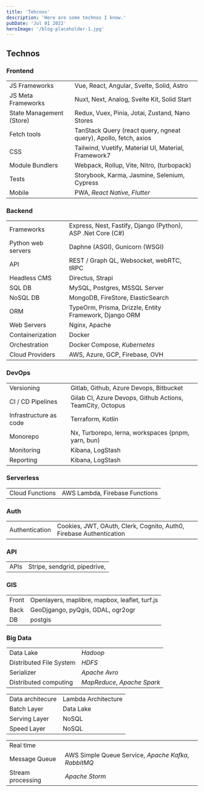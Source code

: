 ```yaml
---
title: 'Tehcnos'
description: 'Here are some technos I know.'
pubDate: 'Jul 01 2022'
heroImage: '/blog-placeholder-1.jpg'
---
```


## Technos

### Frontend

|                          |                                                                  |
| ------------------------ | ---------------------------------------------------------------- |
| JS Frameworks            | Vue, React, Angular, Svelte, Solid, Astro                        |
| JS Meta Frameworks       | Nuxt, Next, Analog, Svelte Kit, Solid Start                      |
| State Management (Store) | Redux, Vuex, Pinia, Jotai, Zustand, Nano Stores                  |
| Fetch tools              | TanStack Query (react query, ngneat query), Apollo, fetch, axios |
| CSS                      | Tailwind, Vuetify, Material UI, Material, Framework7             |
| Module Bundlers          | Webpack, Rollup, Vite, Nitro, (turbopack)                        |
| Tests                    | Storybook, Karma, Jasmine, Selenium, Cypress                     |
| Mobile                   | PWA, _React Native_, _Flutter_                                   |

### Backend

|                    |                                                             |
| ------------------ | ----------------------------------------------------------- |
| Frameworks         | Express, Nest, Fastify, Django (Python), ASP .Net Core (C#) |
| Python web servers | Daphne (ASGI), Gunicorn (WSGI)                              |
| API                | REST / Graph QL, Websocket, webRTC, tRPC                    |
| Headless CMS       | Directus, Strapi                                            |
| SQL DB             | MySQL, Postgres, MSSQL Server                               |
| NoSQL DB           | MongoDB, FireStore, ElasticSearch                           |
| ORM                | TypeOrm, Prisma, Drizzle, Entity Framework, Django ORM      |
| Web Servers        | Nginx, Apache                                               |
| Containerization   | Docker                                                      |
| Orchestration      | Docker Compose, _Kubernetes_                                |
| Cloud Providers    | AWS, Azure, GCP, Firebase, OVH                              |

### DevOps

|                        |                                                           |
| ---------------------- | --------------------------------------------------------- |
| Versioning             | Gitlab, Github, Azure Devops, Bitbucket                   |
| CI / CD Pipelines      | Gilab CI, Azure Devops, Github Actions, TeamCity, Octopus |
| Infrastructure as code | Terraform, Kotlin                                         |
| Monorepo               | Nx, Turborepo, lerna, workspaces (pnpm, yarn, bun)        |
| Monitoring             | Kibana, LogStash                                          |
| Reporting              | Kibana, LogStash                                          |

### Serverless

|                 |                                |
| --------------- | ------------------------------ |
| Cloud Functions | AWS Lambda, Firebase Functions |

### Auth

|                |                                                                     |
| -------------- | ------------------------------------------------------------------- |
| Authentication | Cookies, JWT, OAuth, Clerk, Cognito, Auth0, Firebase Authentication |

### API

|      |                              |
| ---- | ---------------------------- |
| APIs | Stripe, sendgrid, pipedrive, |

### GIS

|       |                                                |
| ----- | ---------------------------------------------- |
| Front | Openlayers, maplibre, mapbox, leaflet, turf.js |
| Back  | GeoDjgango, pyQgis, GDAL, ogr2ogr              |
| DB    | postgis                                        |

### Big Data

|                         |                             |
| ----------------------- | --------------------------- |
| Data Lake               | _Hadoop_                    |
| Distributed File System | _HDFS_                      |
| Serializer              | _Apache Avro_               |
| Distributed computing   | _MapReduce_, _Apache Spark_ |

|                  |                     |
| ---------------- | ------------------- |
| Data architecure | Lambda Architecture |
| Batch Layer      | Data Lake           |
| Serving Layer    | NoSQL               |
| Speed Layer      | NoSQL               |

|                   |                                                      |
| ----------------- | ---------------------------------------------------- |
| Real time         |                                                      |
| Message Queue     | AWS Simple Queue Service, _Apache Kafka_, _RabbitMQ_ |
| Stream processing | _Apache Storm_                                       |
